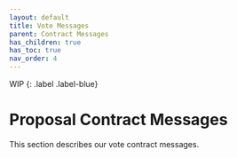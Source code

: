 ```yaml
---
layout: default
title: Vote Messages
parent: Contract Messages
has_children: true
has_toc: true
nav_order: 4
---
```


WIP
{: .label .label-blue}

# Proposal Contract Messages

This section describes our vote contract messages. 